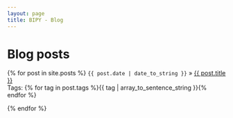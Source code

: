 ```yaml
---
layout: page
title: BIPY - Blog
---
```


<div id="posts">
  <h1>Blog posts</h1>
    {% for post in site.posts %}
		<code>{{ post.date | date_to_string }}</code> » <span class='post-title'><a href="{{ site.url }}{{ post.url }}">{{ post.title }}</a></span>
		<div class='meta'>
		Tags: {% for tag in post.tags %}{{ tag | array_to_sentence_string }}{% endfor %}
		</div>
      <p />
    {% endfor %}
</div>